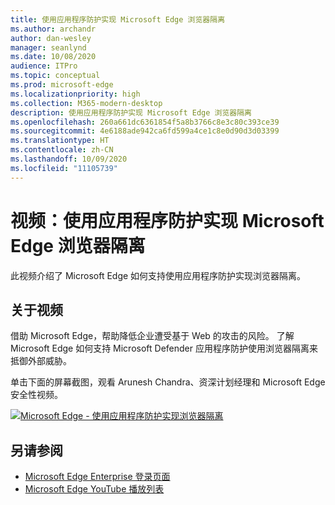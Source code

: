 ```yaml
---
title: 使用应用程序防护实现 Microsoft Edge 浏览器隔离
ms.author: archandr
author: dan-wesley
manager: seanlynd
ms.date: 10/08/2020
audience: ITPro
ms.topic: conceptual
ms.prod: microsoft-edge
ms.localizationpriority: high
ms.collection: M365-modern-desktop
description: 使用应用程序防护实现 Microsoft Edge 浏览器隔离
ms.openlocfilehash: 260a661dc6361854f5a8b3766c8e3c80c393ce39
ms.sourcegitcommit: 4e6188ade942ca6fd599a4ce1c8e0d90d3d03399
ms.translationtype: HT
ms.contentlocale: zh-CN
ms.lasthandoff: 10/09/2020
ms.locfileid: "11105739"
---
```

# 视频：使用应用程序防护实现 Microsoft Edge 浏览器隔离

此视频介绍了 Microsoft Edge 如何支持使用应用程序防护实现浏览器隔离。

## 关于视频

借助 Microsoft Edge，帮助降低企业遭受基于 Web 的攻击的风险。 了解 Microsoft Edge 如何支持 Microsoft Defender 应用程序防护使用浏览器隔离来抵御外部威胁。

单击下面的屏幕截图，观看 Arunesh Chandra、资深计划经理和 Microsoft Edge 安全性视频。

[![Microsoft Edge - 使用应用程序防护实现浏览器隔离](https://res.cloudinary.com/marcomontalbano/image/upload/v1602180267/video_to_markdown/images/youtube--zQjaRqNXMqw-c05b58ac6eb4c4700831b2b3070cd403.jpg)](https://www.youtube.com/watch?v=zQjaRqNXMqw&t=3s "Microsoft Edge - Browser isolation using Application Guard")

## 另请参阅

- [Microsoft Edge Enterprise 登录页面](https://aka.ms/EdgeEnterprise)
- [Microsoft Edge YouTube 播放列表](https://www.youtube.com/playlist?list=PLXtHYVsvn_b-uXh1tMeYpT-0iD8tD3tFy)